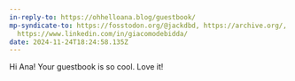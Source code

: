 ```yaml
---
in-reply-to: https://ohhelloana.blog/guestbook/
mp-syndicate-to: https://fosstodon.org/@jackdbd, https://archive.org/,
  https://www.linkedin.com/in/giacomodebidda/
date: 2024-11-24T18:24:58.135Z
---
```


Hi Ana! Your guestbook is so cool. Love it!